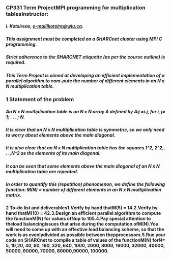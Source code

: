 ### CP331 Term ProjectMPI programming for multiplication tablesInstructor: 
##### I. Kotsireas, e-mailikotsire@wlu.ca.
##### This assignment must be completed on a SHARCnet cluster using MPI C programming.
##### Strict adherence to the SHARCNET etiquette (as per the course outline) is required.
##### This Term Project is aimed at developing an efficient implementation of a parallel algorithm to com-pute the number of different elements in an N x N multiplication table.


### 1  Statement of the problem


##### An N x N multiplication table is an N x N array A defined by Aij =i.j, for i, j= 1; . . . ; N. 
##### It is clear that an N x N multiplication table is symmetric, so we only need to worry about elements above the main diagonal.

##### It is also clear that an N x N multiplication table has the squares 1^2, 2^2,. . .,N^2 as the elements of its main diagonal.
##### It can be seen that some elements above the main diagonal of an N x N multiplication table are repeated.
##### In order to quantify this (repetition) phenomenon, we define the following function: M(N) = number of different elements in an N x N multiplication matrix.

#### 2  To-do list and deliverables1.Verify by hand thatM(5) = 14.2.Verify by hand thatM(10) = 42.3.Design an efficient parallel algorithm to compute the functionM(N) for values ofNup to 105.4.Pay special attention to theload balancingissues that arise during the computation ofM(N).You will need to come up with an effective load balancing scheme, so that the work is as evenlydivided as possible between thepprocessors.5.Run your code on SHARCnet to compile a table of values of the functionM(N) forN= 5, 10,20, 40, 80, 160, 320, 640, 1000, 2000, 8000, 16000, 32000, 40000, 50000, 60000, 70000, 80000,90000, 100000.
